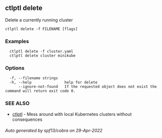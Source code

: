 ## ctlptl delete

Delete a currently running cluster

```
ctlptl delete -f FILENAME [flags]
```

### Examples

```
  ctlptl delete -f cluster.yaml
  ctlptl delete cluster minikube
```

### Options

```
  -f, --filename strings   
  -h, --help               help for delete
      --ignore-not-found   If the requested object does not exist the command will return exit code 0.
```

### SEE ALSO

* [ctlptl](ctlptl.md)	 - Mess around with local Kubernetes clusters without consequences

###### Auto generated by spf13/cobra on 29-Apr-2022
